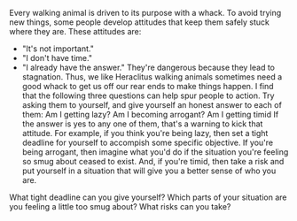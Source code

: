Every walking animal is driven to its purpose with a whack.
To avoid trying new things, some people develop attitudes that keep them safely stuck where they are.
These attitudes are:
* "It's not important."
* "I don't have time."
* "I already have the answer." 
They're dangerous because they lead to stagnation.
Thus, we like Heraclitus walking animals sometimes need a good whack to get us off our rear ends to make things happen.
I find that the following three questions can help spur people to action.
Try asking them to yourself, and give yourself an honest answer to each of them:
Am I getting lazy?
Am I becoming arrogant?
Am I getting timid
If the answer is yes to any one of them, that's a warning to kick that attitude.
For example, if you think you're being lazy, then set a tight deadline for yourself to accompish some specific objective.
If you're being arrogant, then imagine what you'd do if the situation you're feeling so smug about ceased to exist.
And, if you're timid, then take a risk and put yourself in a situation that will give you a better sense of who you are.

What tight deadline can you give yourself?
Which parts of your situation are you feeling a little too smug about?
What risks can you take?
